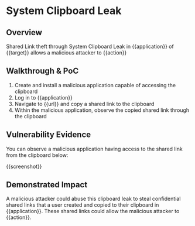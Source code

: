 # System Clipboard Leak
## Overview
<!--
Provide a 1-2 sentence description - see http://cveproject.github.io/docs/content/key-details-phrasing.pdf for tips

This format is a good guide:
[VULNTYPE] in [COMPONENT] in [APPLICATION] allows [ATTACKER] to [IMPACT] via [VECTOR]


-->
Shared Link theft through System Clipboard Leak in {{application}} of {{target}} allows a malicious attacker to {{action}}

## Walkthrough & PoC
<!--
Provide a step-by-step walkthrough on how to access the vulnerable injection point, and how to exploit the vulnerability.
Adding a dot-pointed walkthrough with relevant screenshots will speed triage time and result in faster rewards!

Example:

1. Login to in-scope asset at <www.bugcrowd.com/login>
1. Browse to account page
1. Modify ID token to add single quote
1. View error which states 'SQL Syntax Error'
1. Replace ID value with `1' waitfor delay '00:00:10'; `
-->

1. Create and install a malicious application capable of accessing the clipboard
1. Log in to {{application}}
1. Navigate to {{url}} and copy a shared link to the clipboard
1. Within the malicious application, observe the copied shared link through the clipboard


## Vulnerability Evidence
<!--
Your submission MUST include evidence of the vulnerability and not be theoretical in nature.

For a system keyboard leak of shared links, please include a video of a shared link being created in the application which is then stolen by another malicious application that has access to the clipboard.
-->

You can observe a malicious application having access to the shared link from the clipboard below:

{{screenshot}}
## Demonstrated Impact
<!--
Attempt to abuse the clipboard shared link leak further by attempting to use the shared link to perform additional actions (such as an account takeover or secret key exposure). If this is possible, provide a full proof-of-concept here.
-->

A malicious attacker could abuse this clipboard leak to steal confidential shared links that a user created and copied to their clipboard in {{application}}. These shared links could allow the malicious attacker to {{action}}.
